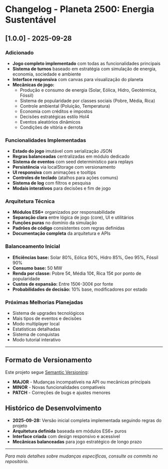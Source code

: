 # Changelog - Planeta 2500: Energia Sustentável

## [1.0.0] - 2025-09-28

### Adicionado
- **Jogo completo implementado** com todas as funcionalidades principais
- **Sistema de turnos** baseado em estratégia com simulação de energia, economia, sociedade e ambiente
- **Interface responsiva** com canvas para visualização do planeta
- **Mecânicas de jogo:**
  - Produção e consumo de energia (Solar, Eólica, Hidro, Geotérmica, Fóssil)
  - Sistema de popularidade por classes sociais (Pobre, Média, Rica)
  - Controle ambiental (Poluição, Temperatura)
  - Economia com créditos e impostos
  - Decisões estratégicas estilo HoI4
  - Eventos aleatórios dinâmicos
  - Condições de vitória e derrota

### Funcionalidades Implementadas
- **Estado do jogo** imutável com serialização JSON
- **Regras balanceadas** centralizadas em módulo dedicado
- **Sistema de eventos** com seed determinístico para replays
- **Persistência** via localStorage com versionamento
- **UI responsiva** com animações e tooltips
- **Controles de teclado** (atalhos para ações comuns)
- **Sistema de log** com filtros e pesquisa
- **Modais interativos** para decisões e fim de jogo

### Arquitetura Técnica
- **Módulos ES6+** organizados por responsabilidade
- **Separação clara** entre lógica de jogo (core), UI e utilitários
- **Funções puras** no domínio da simulação
- **Padrões de código** consistentes com regras definidas
- **Documentação completa** da arquitetura e APIs

### Balanceamento Inicial
- **Eficiências base:** Solar 80%, Eólica 90%, Hidro 85%, Geo 95%, Fóssil 90%
- **Consumo base:** 50 MW
- **Renda por classe:** Pobre 5¢, Média 10¢, Rica 15¢ por ponto de popularidade
- **Custos de expansão:** Entre 150¢-300¢ por fonte
- **Probabilidades de decisão:** 10% base, modificadores por estado

### Próximas Melhorias Planejadas
- Sistema de upgrades tecnológicos
- Mais tipos de eventos e decisões
- Modo multiplayer local
- Estatísticas detalhadas
- Sistema de conquistas
- Modo tutorial interativo

---

## Formato de Versionamento
Este projeto segue [Semantic Versioning](https://semver.org/):
- **MAJOR** - Mudanças incompatíveis na API ou mecânicas principais
- **MINOR** - Novas funcionalidades compatíveis
- **PATCH** - Correções de bugs e ajustes menores

## Histórico de Desenvolvimento
- **2025-09-28:** Versão inicial completa implementada seguindo regras do projeto
- **Arquitetura definida** baseada em módulos ES6+ puros
- **Interface criada** com design responsivo e acessível
- **Mecânicas balanceadas** para jogo estratégico de longo prazo

---

*Para mais detalhes sobre mudanças específicas, consulte os commits no repositório.*
